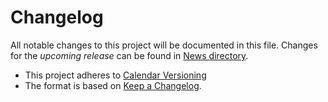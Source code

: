 # Changelog

All notable changes to this project will be documented in this file. Changes for the *upcoming release* can be found in [News directory](https://github.com/makukha/multipython/tree/main/news.d).

* This project adheres to [Calendar Versioning](https://calver.org)
* The format is based on [Keep a Changelog](https://keepachangelog.com/en/1.0.0/).

<!-- towncrier release notes start -->

